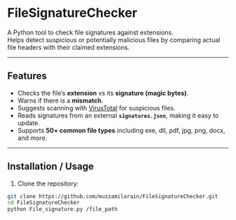 # FileSignatureChecker
A Python tool to check file signatures against extensions.  
Helps detect suspicious or potentially malicious files by comparing actual file headers with their claimed extensions.

---

## Features

- Checks the file’s **extension** vs its **signature (magic bytes)**.  
- Warns if there is a **mismatch**.  
- Suggests scanning with [VirusTotal](https://www.virustotal.com) for suspicious files.  
- Reads signatures from an external **`signatures.json`**, making it easy to update.  
- Supports **50+ common file types** including exe, dll, pdf, jpg, png, docx, and more.  

---

## Installation / Usage

1. Clone the repository:

```bash
git clone https://github.com/muzzamilarain/FileSignatureChecker.git
cd FileSignatureChecker
python File_signature.py /file_path

